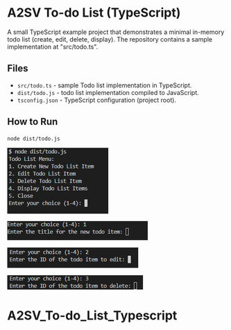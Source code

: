 # A2SV To-do List (TypeScript)

A small TypeScript example project that demonstrates a minimal in-memory todo list (create, edit, delete, display). The repository contains a sample implementation at "src/todo.ts".

## Files

- `src/todo.ts` - sample Todo list implementation in TypeScript.
- `dist/todo.js` - todo list implementation compiled to JavaScript.
- `tsconfig.json` - TypeScript configuration (project root).

## How to Run

```bash
node dist/todo.js
```

![alt text](image.png)

![alt text](image-1.png)

![alt text](image-2.png)

![alt text](image-3.png)

# A2SV_To-do_List_Typescript

